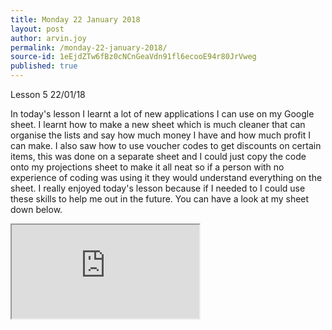 ```yaml
---
title: Monday 22 January 2018
layout: post
author: arvin.joy
permalink: /monday-22-january-2018/
source-id: 1eEjdZTw6fBz0cNCnGeaVdn91fl6ecooE94r80JrVweg
published: true
---
```

Lesson 5           22/01/18

In today's lesson I learnt a lot of new applications I can use on my Google sheet. I learnt how to make a new sheet which is much cleaner that can organise the lists and say how much money I have and how much profit I can make. I also saw how to use voucher codes to get discounts on certain items, this was done on a separate sheet and I could just copy the code onto my projections sheet to make it all neat so if a person with no experience of coding was using it they would understand everything on the sheet. I really enjoyed today's lesson because if I needed to I could use these skills to help me out in the future. You can have a look at my sheet down below.

<iframe src="https://docs.google.com/spreadsheets/d/e/2PACX-1vRl_cbKmcFiUGGg5hil3V2yTb9i61Wh9Ou0HlqvYhe7_0OFoUwfB9uW4ozbMy42HWx6KhHKzFcE07UT/pubhtml?widget=true&amp;headers=false"></iframe>
